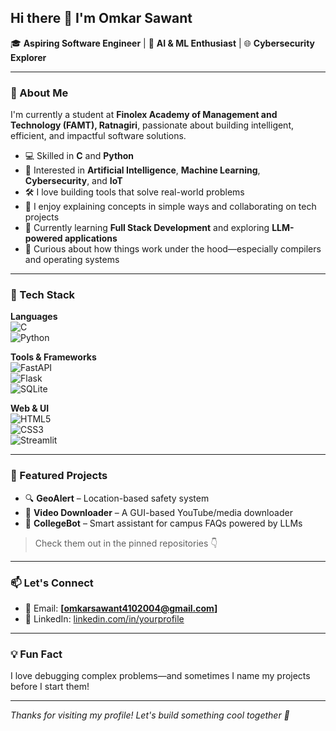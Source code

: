 ## Hi there 👋 I'm Omkar Sawant

🎓 **Aspiring Software Engineer** | 🔬 **AI & ML Enthusiast** | 🌐 **Cybersecurity Explorer**

---

### 🚀 About Me

I'm currently a student at **Finolex Academy of Management and Technology (FAMT), Ratnagiri**, passionate about building intelligent, efficient, and impactful software solutions.

- 💻 Skilled in **C** and **Python**
- 🧠 Interested in **Artificial Intelligence**, **Machine Learning**, **Cybersecurity**, and **IoT**
- 🛠️ I love building tools that solve real-world problems
- 💬 I enjoy explaining concepts in simple ways and collaborating on tech projects
- 🌱 Currently learning **Full Stack Development** and exploring **LLM-powered applications**
- 🧩 Curious about how things work under the hood—especially compilers and operating systems

---

### 🧰 Tech Stack

**Languages**  
![C](https://img.shields.io/badge/-C-00599C?style=flat-square&logo=c)  
![Python](https://img.shields.io/badge/-Python-3776AB?style=flat-square&logo=python)

**Tools & Frameworks**  
![FastAPI](https://img.shields.io/badge/-FastAPI-009688?style=flat-square&logo=fastapi)  
![Flask](https://img.shields.io/badge/-Flask-000000?style=flat-square&logo=flask)  
![SQLite](https://img.shields.io/badge/-SQLite-003B57?style=flat-square&logo=sqlite)

**Web & UI**  
![HTML5](https://img.shields.io/badge/-HTML5-E34F26?style=flat-square&logo=html5)  
![CSS3](https://img.shields.io/badge/-CSS3-1572B6?style=flat-square&logo=css3)  
![Streamlit](https://img.shields.io/badge/-Streamlit-FF4B4B?style=flat-square&logo=streamlit)

---

### 🌟 Featured Projects

- 🔍 **GeoAlert** – Location-based safety system  
- 🎥 **Video Downloader** – A GUI-based YouTube/media downloader  
- 🤖 **CollegeBot** – Smart assistant for campus FAQs powered by LLMs  


> Check them out in the pinned repositories 👇

---

### 📫 Let's Connect

- 📧 Email: **[omkarsawant4102004@gmail.com]**
- 💼 LinkedIn: [linkedin.com/in/yourprofile](www.linkedin.com/in/omkar-sawant-953b47281)
---

### 💡 Fun Fact

I love debugging complex problems—and sometimes I name my projects before I start them!

---

_Thanks for visiting my profile! Let's build something cool together 🚀_
